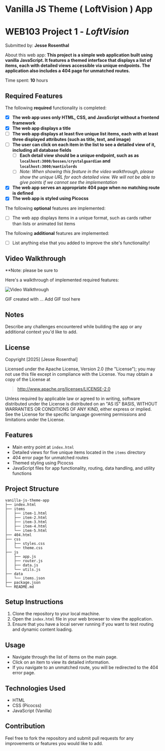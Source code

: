 # Vanilla JS Theme ( LoftVision ) App

# WEB103 Project 1 - *LoftVision*

Submitted by: **Jesse Rosenthal**

About this web app: **This project is a simple web application built using vanilla JavaScript. It features a themed interface that displays a list of items, each with detailed views accessible via unique endpoints. The application also includes a 404 page for unmatched routes.**

Time spent: **10** hours

## Required Features

The following **required** functionality is completed:

<!-- Make sure to check off completed functionality below -->
- [X] **The web app uses only HTML, CSS, and JavaScript without a frontend framework**
- [X] **The web app displays a title**
- [ ] **The web app displays at least five unique list items, each with at least three displayed attributes (such as title, text, and image)**
- [ ] **The user can click on each item in the list to see a detailed view of it, including all database fields**
  - [ ] **Each detail view should be a unique endpoint, such as as `localhost:3000/bosses/crystalguardian` and `localhost:3000/mantislords`**
  - [ ] *Note: When showing this feature in the video walkthrough, please show the unique URL for each detailed view. We will not be able to give points if we cannot see the implementation* 
- [X] **The web app serves an appropriate 404 page when no matching route is defined**
- [X] **The web app is styled using Picocss**

The following **optional** features are implemented:

- [ ] The web app displays items in a unique format, such as cards rather than lists or animated list items

The following **additional** features are implemented:

- [ ] List anything else that you added to improve the site's functionality!

## Video Walkthrough

**Note: please be sure to 

Here's a walkthrough of implemented required features:

<img src='http://i.imgur.com/link/to/your/gif/file.gif' title='Video Walkthrough' width='' alt='Video Walkthrough' />

<!-- Replace this with whatever GIF tool you used! -->
GIF created with ...  Add GIF tool here
<!-- Recommended tools:
[Kap](https://getkap.co/) for macOS
[ScreenToGif](https://www.screentogif.com/) for Windows
[peek](https://github.com/phw/peek) for Linux. -->

## Notes

Describe any challenges encountered while building the app or any additional context you'd like to add.

## License

Copyright [2025] [Jesse Rosenthal]

Licensed under the Apache License, Version 2.0 (the "License"); you may not use this file except in compliance with the License. You may obtain a copy of the License at

> http://www.apache.org/licenses/LICENSE-2.0

Unless required by applicable law or agreed to in writing, software distributed under the License is distributed on an "AS IS" BASIS, WITHOUT WARRANTIES OR CONDITIONS OF ANY KIND, either express or implied. See the License for the specific language governing permissions and limitations under the License.
## Features
- Main entry point at `index.html`
- Detailed views for five unique items located in the `items` directory
- 404 error page for unmatched routes
- Themed styling using Picocss
- JavaScript files for app functionality, routing, data handling, and utility functions

## Project Structure
```
vanilla-js-theme-app
├── index.html
├── items
│   ├── item-1.html
│   ├── item-2.html
│   ├── item-3.html
│   ├── item-4.html
│   └── item-5.html
├── 404.html
├── css
│   ├── styles.css
│   └── theme.css
├── js
│   ├── app.js
│   ├── router.js
│   ├── data.js
│   └── utils.js
├── data
│   └── items.json
├── package.json
└── README.md
```

## Setup Instructions
1. Clone the repository to your local machine.
2. Open the `index.html` file in your web browser to view the application.
3. Ensure that you have a local server running if you want to test routing and dynamic content loading.

## Usage
- Navigate through the list of items on the main page.
- Click on an item to view its detailed information.
- If you navigate to an unmatched route, you will be redirected to the 404 error page.

## Technologies Used
- HTML
- CSS (Picocss)
- JavaScript (Vanilla)

## Contribution
Feel free to fork the repository and submit pull requests for any improvements or features you would like to add.
